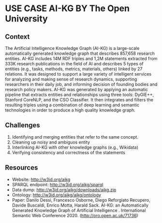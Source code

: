 # USE CASE AI-KG BY The Open University

## Context

The Artificial Intelligence Knowledge Graph (AI-KG) is a large-scale automatically generated knowledge graph that describes 857,658 research entities. AI-KG includes 14M RDF triples and 1,2M statements extracted from 333K research publications in the field of AI and describes 5 types of entities (e.g., tasks, methods, metrics, materials, others) linked by 27 relations. It was designed to support a large variety of intelligent services for analyzing and making sense of research dynamics, supporting researchers in their daily job, and informing decision of founding bodies and research policy makers. AI-KG was generated by applying an automatic pipeline that extracts entities and relationships using three tools: DyGIE++, Stanford CoreNLP, and the CSO Classifier. It then integrates and filters the resulting triples using a combination of deep learning and semantic technologies in order to produce a high quality knowledge graph. 


## Challenges
1. Identifying and merging entities that refer to the same concept.
2. Cleaning up noisy and ambiguos entity
3. Interlinking AI-KG with other knowledge graphs (e.g., Wikidata)
4. Verifying consistency and correctness of the statements

## Resources
- Website: http://w3id.org/aikg
- SPARQL endpoint: http://w3id.org/aikg/sparql
- Data dump: http://w3id.org/aikg/downloads/aikg.zip
- Ontology: http://w3id.org/aikg/aikg/ontology
- Paper: Danilo Dessì, Francesco Osborne, Diego Reforgiato Recupero, Davide Buscaldi, Enrico Motta, Harald Sack. AI-KG: an Automatically Generated Knowledge Graph of Artificial Intelligence . International Semantic Web Conference 2020. (http://oro.open.ac.uk/71736)